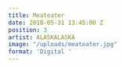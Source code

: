```yaml
---
title: Meateater
date: 2018-05-31 13:45:00 Z
position: 3
artist: ALASKALASKA
image: "/uploads/meateater.jpg"
format: 'Digital '
---
```


